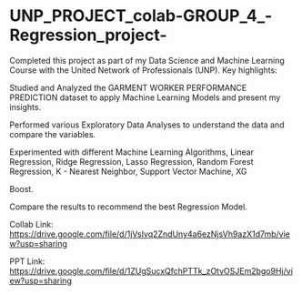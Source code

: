 # UNP_PROJECT_colab-GROUP_4_-Regression_project-

Completed this project as part of my Data Science and Machine Learning Course with the United Network of Professionals (UNP). Key highlights:

Studied and Analyzed the GARMENT WORKER PERFORMANCE PREDICTION dataset to apply Machine Learning Models and present my insights.

Performed various Exploratory Data Analyses to understand the data and compare the variables.

Experimented with different Machine Learning Algorithms, Linear Regression, Ridge Regression, Lasso Regression, Random Forest Regression, K - Nearest Neighbor, Support Vector Machine, XG

Boost.

Compare the results to recommend the best Regression Model.

Collab Link: https://drive.google.com/file/d/1jVsIvq2ZndUny4a6ezNjsVh9azX1d7mb/view?usp=sharing

PPT Link: https://drive.google.com/file/d/1ZUgSucxQfchPTTk_zOtvOSJEm2bgo9Hj/view?usp=sharing

